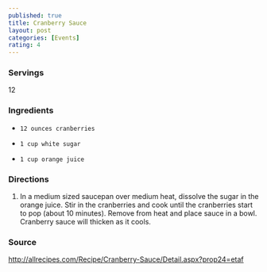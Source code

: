 ```yaml
---
published: true
title: Cranberry Sauce
layout: post
categories: [Events]
rating: 4
---
```

### Servings
12

### Ingredients
-     12 ounces cranberries
-     1 cup white sugar
-     1 cup orange juice


### Directions
1. In a medium sized saucepan over medium heat, dissolve the sugar in the orange juice. Stir in the cranberries and cook until the cranberries start to pop (about 10 minutes). Remove from heat and place sauce in a bowl. Cranberry sauce will thicken as it cools.

### Source
<a href="http://allrecipes.com/Recipe/Cranberry-Sauce/Detail.aspx?prop24=etaf" target="new">http://allrecipes.com/Recipe/Cranberry-Sauce/Detail.aspx?prop24=etaf</a>
